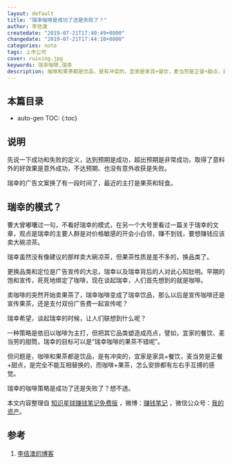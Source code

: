 ```yaml
---
layout: default
title: "瑞幸咖啡是成功了还是失败了？"
author: 李佶澳
createdate: "2019-07-21T17:40:49+0800"
changedate: "2019-07-21T17:44:10+0800"
categories: note
tags: 上市公司
cover: ruixing.jpg
keywords: 瑞幸咖啡,瑞幸
description: 咖啡和果茶都是饮品，是有冲突的，宜家是家具+餐饮，麦当劳是正餐+甜点，是完全不能互相替换的，而咖啡+果茶，怎么都有左右手互搏的感觉
---
```


## 本篇目录

* auto-gen TOC:
{:toc}

## 说明

先说一下成功和失败的定义，达到预期是成功，超出预期是非常成功，取得了意料外的好效果是意外成功，不达预期、也没有意外收获是失败。

瑞幸的广告文案换了有一段时间了，最近的主打是果茶和轻食。

## 瑞幸的模式？

曹大曾嘟囔过一句，不看好瑞幸的模式，在另一个大号里看过一篇关于瑞幸的文章，观点是瑞幸的主要人群是对价格敏感的开会小白领，赚不到钱，要想赚钱应该卖大碗凉茶。

瑞幸虽然没有像建议的那样卖大碗凉茶，但果茶性质是差不多的，换品类了。

更换品类和定位是广告宣传的大忌，瑞幸以及瑞幸背后的人对此心知肚明。早期的饱和宣传，死死地绑定了咖啡，现在谈起瑞幸，人们首先想到的就是咖啡。

卖咖啡的突然开始卖果茶了，瑞幸咖啡变成了瑞幸饮品，那么以后是宣传咖啡还是宣传果茶，还是支付双份广告费一起宣传呢？

瑞幸希望，谈起瑞幸的时候，让人们联想到什么呢？

一种策略是依旧以咖啡为主打，但把其它品类塑造成亮点，譬如，宜家的餐饮、麦当劳的甜筒，瑞幸的目标可以是“瑞幸咖啡的果茶不错呢”。

但问题是，咖啡和果茶都是饮品，是有冲突的，宜家是家具+餐饮，麦当劳是正餐+甜点，是完全不能互相替换的，而咖啡+果茶，怎么安排都有左右手互搏的感觉。

瑞幸的咖啡策略是成功了还是失败了？想不透。

本文内容整理自 [知识星球赚钱笔记免费版](https://t.zsxq.com/YbYbAU3) ，微博：[赚钱笔记](https://weibo.com/6876203019/profile?rightmod=1&wvr=6&mod=personinfo&is_all=1) ，微信公众号：[我的资产](https://www.lijiaocn.com/img/invest.jpg)。

## 参考

1. [李佶澳的博客][1]

[1]: https://www.lijiaocn.com "李佶澳的博客"
